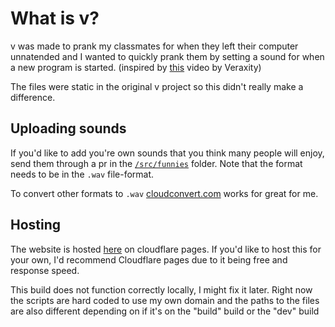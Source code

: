 # What is v?

v was made to prank my classmates for when they left their computer unnatended and I wanted to quickly prank them by setting a sound for when a new program is started. (inspired by [this](https://www.youtube.com/shorts/usAOiprtEs4) video by Veraxity)


The files were static in the original v project so this didn't really make a difference.

## Uploading sounds

If you'd like to add you're own sounds that you think many people will enjoy, send them through a pr in the [`/src/funnies`](https://github.com/TheLudde235/svelte-v/tree/master/src/funnies) folder. Note that the format needs to be in the `.wav` file-format.

To convert other formats to `.wav` [cloudconvert.com](https://cloudconvert.com/mp3-to-wav) works for great for me.

## Hosting

The website is hosted [here](https://v.theludde235.se/) on cloudflare pages.
If you'd like to host this for your own, I'd recommend Cloudflare pages due to it being free and response speed.

This build does not function correctly locally, I might fix it later.
Right now the scripts are hard coded to use my own domain and the paths to the files are also different depending on if it's on the "build" build or the "dev" build
